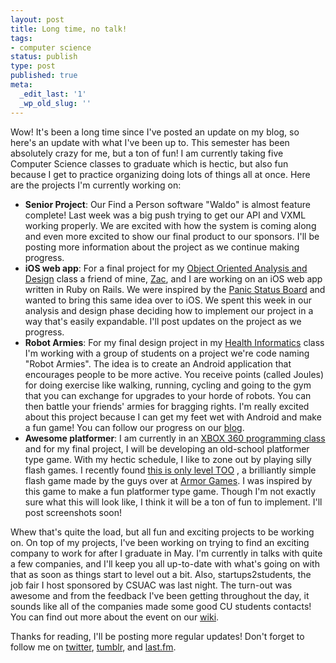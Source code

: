 ```yaml
---
layout: post
title: Long time, no talk!
tags:
- computer science
status: publish
type: post
published: true
meta:
  _edit_last: '1'
  _wp_old_slug: ''
---
```

Wow! It's been a long time since I've posted an update on my blog, so here's an update with what I've been up to. This semester has been absolutely crazy for me, but a ton of fun! I am currently taking five Computer Science classes to graduate which is hectic, but also fun because I get to practice organizing doing lots of things all at once. Here are the projects I'm currently working on:

* **Senior Project**: Our Find a Person software "Waldo" is almost feature complete! Last week was a big push trying to get our API and VXML working properly. We are excited with how the system is coming along and even more excited to show our final product to our sponsors. I'll be posting more information about the project as we continue making progress.
* **iOS web app**: For a final project for my [Object Oriented Analysis and Design](http://www.cs.colorado.edu/~kena/classes/5448/s11/) class a friend of mine, [Zac](http://zacclark.com/), and I are working on an iOS web app written in Ruby on Rails. We were inspired by the [Panic Status Board](http://www.panic.com/blog/2010/03/the-panic-status-board/) and wanted to bring this same idea over to iOS. We spent this week in our analysis and design phase deciding how to implement our project in a way that's easily expandable. I'll post updates on the project as we progress.
* **Robot Armies**: For my final design project in my [Health Informatics](http://www.cs.colorado.edu/~ksiek/Teaching/CSCI5312/S11/index.html) class I'm working with a group of students on a project we're code naming "Robot Armies". The idea is to create an Android application that encourages people to be more active. You receive points (called Joules) for doing exercise like walking, running, cycling and going to the gym that you can exchange for upgrades to your horde of robots. You can then battle your friends' armies for bragging rights. I'm really excited about this project because I can get my feet wet with Android and make a fun game! You can follow our progress on our [blog](http://moon-fire.com/robot/).
* **Awesome platformer**: I am currently in an [XBOX 360 programming class](http://redwood.colorado.edu/jkb/atls4519/) and for my final project, I will be developing an old-school platformer type game. With my hectic schedule, I like to zone out by playing silly flash games. I recently found [this is only level TOO](http://armorgames.com/play/5351/this-is-the-only-level-too) , a brilliantly simple flash game made by the guys over at [Armor Games](http://armorgames.com/). I was inspired by this game to make a fun platformer type game. Though I'm not exactly sure what this will look like, I think it will be a ton of fun to implement. I'll post screenshots soon!

Whew that's quite the load, but all fun and exciting projects to be working on. On top of my projects, I've been working on trying to find an exciting company to work for after I graduate in May. I'm currently in talks with quite a few companies, and I'll keep you all up-to-date with what's going on with that as soon as things start to level out a bit. Also, startups2students, the job fair I host sponsored by CSUAC was last night. The turn-out was awesome and from the feedback I've been getting throughout the day, it sounds like all of the companies made some good CU students contacts! You can find out more about the event on our [wiki](http://startup2student.pbworks.com/).

Thanks for reading, I'll be posting more regular updates! Don't forget to follow me on [twitter](https://twitter.com/#!/l1m5), [tumblr](http://l1m5.tumblr.com/), and [last.fm](http://www.last.fm/user/misterboulder).